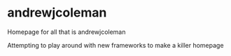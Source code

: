 # andrewjcoleman
Homepage for all that is andrewjcoleman

Attempting to play around with new frameworks to make a killer homepage
